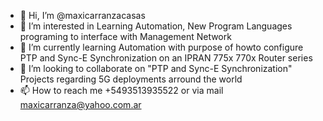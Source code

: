 - 👋 Hi, I’m @maxicarranzacasas
- 👀 I’m interested in Learning Automation, New Program Languages programing to interface with Management Network 
- 🌱 I’m currently learning Automation with purpose of howto configure PTP and Sync-E Synchronization on an IPRAN 775x 770x Router series 
- 💞️ I’m looking to collaborate on "PTP and Sync-E Synchronization" Projects regarding 5G deployments arround the world
- 📫 How to reach me +5493513935522 or via mail maxicarranza@yahoo.com.ar

<!---
maxicarranzacasas/maxicarranzacasas is a ✨ special ✨ repository because its `README.md` (this file) appears on your GitHub profile.
You can click the Preview link to take a look at your changes.
--->

